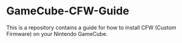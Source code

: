 # GameCube-CFW-Guide
This is a repository contains a guide for how to install CFW (Custom Firmware) on your Nintendo GameCube.
